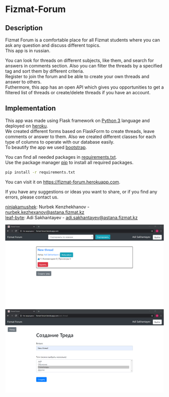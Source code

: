 # Fizmat-Forum

## Description
Fizmat Forum is a comfortable place for all Fizmat students where you can ask any question and discuss different topics.  
This app is in russian.

You can look for threads on different subjects, like them, and search for answers in comments section.
Also you can filter the threads by a specified tag and sort them by different criteria.  
Register to join the forum and be able to create your own threads and answer to others.  
Futhermore, this app has an open API which gives you opportunities to get a filtered list of threads or create/delete threads if you have an account.

## Implementation
This app was made using Flask framework on [Python 3](https://python.org) language and deployed on [heroku](https://heroku.com).  
We created different forms based on FlaskForm to create threads, leave comments or answer to them. Also we created different classes for each type of columns to operate with our database easily.  
To beautify the app we used [bootstrap](https://getbootstrap.com).

You can find all needed packages in [requirements.txt](https://github.com/ninjakamushek/Fizmat-Forum/blob/master/requirements.txt).  
Use the package manager [pip](https://pip.pypa.io/en/stable/) to install all required packages.
```bash
pip install -r requirements.txt
```

You can visit it on https://fizmat-forum.herokuapp.com.

If you have any suggestions or ideas you want to share, or if you find any errors, please contact us.  
  
[ninjakamushek](https://github.com/ninjakamushek): Nurbek Kenzhekhanov - nurbek.kezhexanov@astana.fizmat.kz  
[leaf-byte](https://github.com/leaf-byte): Adi Sakhantayev - adi.sakhantayev@astana.fizmat.kz

![](https://github.com/ninjakamushek/Fizmat-Forum/blob/master/static/img/screen1.png)
![](https://github.com/ninjakamushek/Fizmat-Forum/blob/master/static/img/screen2.png)
